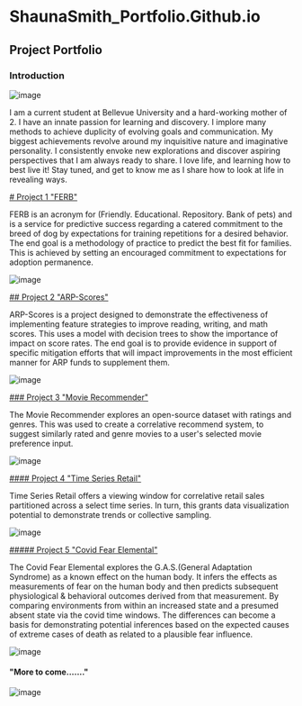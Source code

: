 # ShaunaSmith_Portfolio.Github.io
## Project Portfolio

### Introduction

![image](https://github.com/shauna2021/ShaunaSmith_Portfolio.Github.io/assets/89786577/60d69b72-572f-42a0-8f04-57181261dcee)



I am a current student at Bellevue University and a hard-working mother of 2. I have an innate passion for learning and discovery. I implore many methods to achieve duplicity of evolving goals and communication. My biggest achievements revolve around my inquisitive nature and imaginative personality. I consistently envoke new explorations and discover aspiring perspectives that I am always ready to share. I love life, and learning how to best live it! Stay tuned, and get to know me as I share how to look at life in revealing ways.



[# Project 1 "FERB"]("C:\Users\Shaun\OneDrive\Desktop\DSC680\Assignment4.1_P1_M3_SmithShauna.ipynb")

FERB is an acronym for (Friendly. Educational. Repository. Bank of pets) and is a service for predictive success regarding a catered commitment to the breed of dog by expectations for training repetitions for a desired behavior. The end goal is a methodology of practice to predict the best fit for families. This is achieved by setting an encouraged commitment to expectations for adoption permanence.

![image](https://github.com/shauna2021/ShaunaSmith_Portfolio.Github.io/assets/89786577/e452c148-87f2-40f5-968b-854fb810f3b6)



[## Project 2 "ARP-Scores"]("C:\Users\Shaun\OneDrive\Documents\DSC630\SmithS_DSC630_Milestone4.ipynb")

ARP-Scores is a project designed to demonstrate the effectiveness of implementing feature strategies to improve reading, writing, and math scores. This uses a model with decision trees to show the importance of impact on score rates. The end goal is to provide evidence in support of specific mitigation efforts that will impact improvements in the most efficient manner for ARP funds to supplement them. 

![image](https://github.com/shauna2021/ShaunaSmith_Portfolio.Github.io/assets/89786577/1c46f55e-e6d7-4980-919e-b73ed584f3ea)



[### Project 3 "Movie Recommender"]("C:\Users\Shaun\OneDrive\Documents\DSC630\SmithSDSC630Week10.ipynb")

The Movie Recommender explores an open-source dataset with ratings and genres. This was used to create a correlative recommend system, to suggest similarly rated and genre movies to a user's selected movie preference input. 

![image](https://github.com/shauna2021/ShaunaSmith_Portfolio.Github.io/assets/89786577/14acd827-aa40-49ef-b7d8-fdd847a5c330)



[#### Project 4 "Time Series Retail"]("C:\Users\Shaun\OneDrive\Documents\DSC630\SmithSDSC630Week8.ipynb")

Time Series Retail offers a viewing window for correlative retail sales partitioned across a select time series. In turn, this grants data visualization potential to demonstrate trends or collective sampling. 

![image](https://github.com/shauna2021/ShaunaSmith_Portfolio.Github.io/assets/89786577/0576d806-2e87-467c-867e-84162ad4fd58)



[##### Project 5 "Covid Fear Elemental"]("C:\Users\Shaun\Downloads\SmithDSC530Project.ipynb")

The Covid Fear Elemental explores the G.A.S.(General Adaptation Syndrome) as a known effect on the human body. It infers the effects as measurements of fear on the human body and then predicts subsequent physiological & behavioral outcomes derived from that measurement. By comparing environments from within an increased state and a presumed absent state via the covid time windows. The differences can become a basis for demonstrating potential inferences based on the expected causes of extreme cases of death as related to a plausible fear influence.

![image](https://github.com/shauna2021/ShaunaSmith_Portfolio.Github.io/assets/89786577/d0076c54-9c40-40c5-82d6-7c90c5e0b403)



#### "More to come......." ####
![image](https://github.com/shauna2021/ShaunaSmith_Portfolio.Github.io/assets/89786577/1f2d2e21-3143-4246-858b-4909a68df70b)

